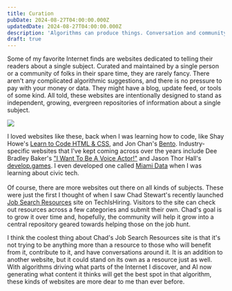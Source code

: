 ```yaml
---
title: Curation
pubDate: 2024-08-27T04:00:00.000Z
updatedDate: 2024-08-27T04:00:00.000Z
description: 'Algorithms can produce things. Conversation and community, not so much.'
draft: true
---
```


Some of my favorite Internet finds are websites dedicated to telling their readers about a single subject. Curated and maintained by a single person or a community of folks in their spare time, they are rarely fancy. There aren't any complicated algorithmic suggestions, and there is no pressure to pay with your money or data. They might have a blog, update feed, or tools of some kind. All told, these websites are intentionally designed to stand as independent, growing, evergreen repositories of information about a single subject.

![](</public/assets/media/Screenshot 2024-08-26 at 11.40.35 PM.png>)

I loved websites like these, back when I was learning how to code, like Shay Howe's [Learn to Code HTML & CSS](https://learn.shayhowe.com/), and Jon Chan's [Bento](https://bento.io). Industry-specific websites that I've kept coming across over the years include Dee Bradley Baker's ["I Want To Be A Voice Actor!"](https://iwanttobeavoiceactor.com/) and Jason Thor Hall's [develop.games](https://www.develop.games/). I even developed one called [Miami Data](https://cdvillard.github.io/miami-data/) when I was learning about civic tech.\
\
Of course, there are more websites out there on all kinds of subjects. These were just the first I thought of when I saw Chad Stewart's recently launched [Job Search Resources](https://job-search-resources.techishiring.com/) site on TechIsHiring. Visitors to the site can check out resources across a few categories and submit their own. Chad's goal is to grow it over time and, hopefully, the community will help it grow into a central repository geared towards helping those on the job hunt.

I think the coolest thing about Chad's Job Search Resources site is that it's not trying to be anything more than a resource to those who will benefit from it, contribute to it, and have conversations around it. It is an addition to another website, but it could stand on its own as a resource just as well. With algorithms driving what parts of the Internet I discover, and AI now generating what content it thinks will get the best spot in that algorithm, these kinds of websites are more dear to me than ever before.
